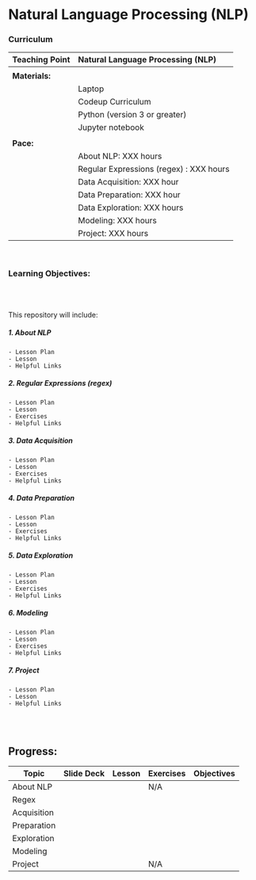 # Natural Language Processing (NLP)

### Curriculum

| Teaching Point     |  Natural Language Processing (NLP)                 |
|:-------------------|:---------------------------------------------------|
|                    |                                                    |
| <b>Materials:</b>  |                                                    |
|                    |  Laptop                                            |
|                    |  Codeup Curriculum                                 |           
|                    |  Python (version 3 or greater)                     |
|                    |  Jupyter notebook                                  |
|                    |                                                    |
| <b>Pace:</b>       |                                                    |
|                    |  About NLP: XXX hours                              |          
|                    |  Regular Expressions (regex) : XXX hours           |
|                    |  Data Acquisition: XXX hour                        |
|                    |  Data Preparation: XXX hour                        |
|                    |  Data Exploration: XXX hours                       |
|                    |  Modeling: XXX hours                               |
|                    |  Project: XXX hours                                |

<br>

### Learning Objectives:
<br>
<br>


This repository will include:

##### 1. About NLP 
    - Lesson Plan
    - Lesson
    - Helpful Links 
    
##### 2. Regular Expressions (regex) 
    - Lesson Plan
    - Lesson
    - Exercises
    - Helpful Links 
   
##### 3. Data Acquisition 
    - Lesson Plan
    - Lesson
    - Exercises
    - Helpful Links 
   
##### 4. Data Preparation
    - Lesson Plan
    - Lesson
    - Exercises
    - Helpful Links 
   
##### 5. Data Exploration 
    - Lesson Plan
    - Lesson
    - Exercises
    - Helpful Links 

##### 6. Modeling 
    - Lesson Plan
    - Lesson
    - Exercises
    - Helpful Links 

##### 7. Project
    - Lesson Plan
    - Lesson
    - Helpful Links 
    
<br>
<br>

## Progress:

| Topic                  | Slide Deck  |  Lesson  |  Exercises  | Objectives |
|------------------------|-------------|----------|-------------|------------|
|About NLP               |             |          |    N/A      |            |
|Regex                   |             |          |             |            |
|Acquisition             |             |          |             |            |
|Preparation             |             |          |             |            |
|Exploration             |             |          |             |            |
|Modeling                |             |          |             |            | 
|Project                 |             |          |    N/A      |            |

